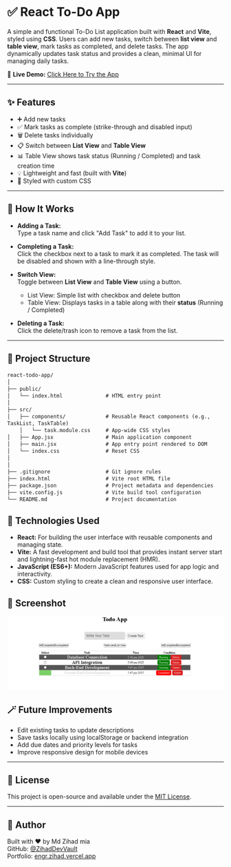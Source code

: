 # ✅ React To-Do App

A simple and functional To-Do List application built with **React** and **Vite**, styled using **CSS**. Users can add new tasks, switch between **list view** and **table view**, mark tasks as completed, and delete tasks. The app dynamically updates task status and provides a clean, minimal UI for managing daily tasks.

🔗 **Live Demo:** [Click Here to Try the App](https://zihaddevvault.github.io/To-Do-App/)  


---

## ✨ Features

- ➕ Add new tasks
- ✅ Mark tasks as complete (strike-through and disabled input)
- 🗑️ Delete tasks individually
- 📋 Switch between **List View** and **Table View**
- 📊 Table View shows task status (Running / Completed) and task creation time  
- 💡 Lightweight and fast (built with **Vite**)
- 🎨 Styled with custom CSS

---

## 🧪 How It Works

- **Adding a Task:**  
  Type a task name and click "Add Task" to add it to your list.

- **Completing a Task:**  
  Click the checkbox next to a task to mark it as completed. The task will be disabled and shown with a line-through style.

- **Switch View:**  
  Toggle between **List View** and **Table View** using a button.  
  - List View: Simple list with checkbox and delete button  
  - Table View: Displays tasks in a table along with their **status** (Running / Completed)

- **Deleting a Task:**  
  Click the delete/trash icon to remove a task from the list.

---

## 📁 Project Structure
```
react-todo-app/
│
├── public/
│   └── index.html              # HTML entry point
│
├── src/
│   ├── components/             # Reusable React components (e.g., TaskList, TaskTable)
    │   └── task.module.css     # App-wide CSS styles
│   ├── App.jsx                 # Main application component
│   ├── main.jsx                # App entry point rendered to DOM
│   └── index.css               # Reset CSS
│                  
│
├── .gitignore                  # Git ignore rules
├── index.html                  # Vite root HTML file
├── package.json                # Project metadata and dependencies
├── vite.config.js              # Vite build tool configuration
└── README.md                   # Project documentation
```
## 🧰 Technologies Used

- **React:** For building the user interface with reusable components and managing state.  
- **Vite:** A fast development and build tool that provides instant server start and lightning-fast hot module replacement (HMR).  
- **JavaScript (ES6+):** Modern JavaScript features used for app logic and interactivity.  
- **CSS:** Custom styling to create a clean and responsive user interface.



## 📸 Screenshot

![App Screenshot](./src/assets/AppPhoto.png)  




## 🪄 Future Improvements

- Edit existing tasks to update descriptions  
- Save tasks locally using localStorage or backend integration  
- Add due dates and priority levels for tasks  
- Improve responsive design for mobile devices  

---

## 📜 License

This project is open-source and available under the [MIT License](LICENSE).

---

## 🙌 Author

Built with ❤️ by Md Zihad mia  
GitHub: [@ZihadDevVault](https://github.com/ZihadDevVault)  
Portfolio: [engr.zihad.vercel.app](engr.zihad.vercel.app)
